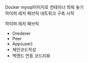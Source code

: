 Docker mysql이미지로 컨테이너 띄워 놓기 <br>
하이퍼 레저 패브릭 네트워크 구축 시작<br>

하이퍼 레저 패브릭<br>
- Orederer
- Peer
- App(user)
- 체인코드작성
- 백엔드 연동
코드리뷰